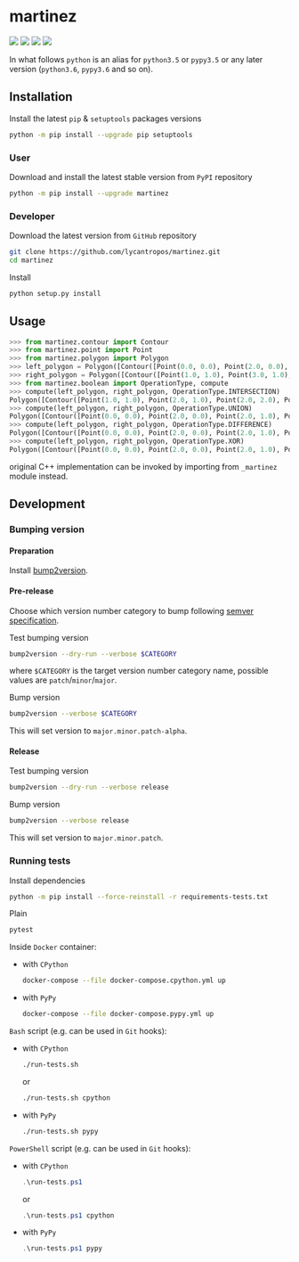 martinez
========

[![](https://dev.azure.com/lycantropos/martinez/_apis/build/status/lycantropos.martinez?branchName=master)](https://dev.azure.com/lycantropos/martinez/_build/latest?definitionId=15&branchName=master "Azure Pipelines")
[![](https://codecov.io/gh/lycantropos/martinez/branch/master/graph/badge.svg)](https://codecov.io/gh/lycantropos/martinez "Codecov")
[![](https://img.shields.io/github/license/lycantropos/martinez.svg)](https://github.com/lycantropos/martinez/blob/master/LICENSE "License")
[![](https://badge.fury.io/py/martinez.svg)](https://badge.fury.io/py/martinez "PyPI")

In what follows `python` is an alias for `python3.5` or `pypy3.5`
or any later version (`python3.6`, `pypy3.6` and so on).

Installation
------------

Install the latest `pip` & `setuptools` packages versions
```bash
python -m pip install --upgrade pip setuptools
```

### User

Download and install the latest stable version from `PyPI` repository
```bash
python -m pip install --upgrade martinez
```

### Developer

Download the latest version from `GitHub` repository
```bash
git clone https://github.com/lycantropos/martinez.git
cd martinez
```

Install
```bash
python setup.py install
```

Usage
-----

```python
>>> from martinez.contour import Contour
>>> from martinez.point import Point
>>> from martinez.polygon import Polygon
>>> left_polygon = Polygon([Contour([Point(0.0, 0.0), Point(2.0, 0.0), Point(2.0, 2.0), Point(0.0, 2.0)], [], True)])
>>> right_polygon = Polygon([Contour([Point(1.0, 1.0), Point(3.0, 1.0), Point(3.0, 3.0), Point(1.0, 3.0)], [], True)])
>>> from martinez.boolean import OperationType, compute
>>> compute(left_polygon, right_polygon, OperationType.INTERSECTION)
Polygon([Contour([Point(1.0, 1.0), Point(2.0, 1.0), Point(2.0, 2.0), Point(1.0, 2.0)], [], True)])
>>> compute(left_polygon, right_polygon, OperationType.UNION)
Polygon([Contour([Point(0.0, 0.0), Point(2.0, 0.0), Point(2.0, 1.0), Point(3.0, 1.0), Point(3.0, 3.0), Point(1.0, 3.0), Point(1.0, 2.0), Point(0.0, 2.0)], [], True)])
>>> compute(left_polygon, right_polygon, OperationType.DIFFERENCE)
Polygon([Contour([Point(0.0, 0.0), Point(2.0, 0.0), Point(2.0, 1.0), Point(1.0, 1.0), Point(1.0, 2.0), Point(0.0, 2.0)], [], True)])
>>> compute(left_polygon, right_polygon, OperationType.XOR)
Polygon([Contour([Point(0.0, 0.0), Point(2.0, 0.0), Point(2.0, 1.0), Point(1.0, 1.0), Point(1.0, 2.0), Point(0.0, 2.0)], [], True), Contour([Point(1.0, 2.0), Point(2.0, 2.0), Point(2.0, 1.0), Point(3.0, 1.0), Point(3.0, 3.0), Point(1.0, 3.0)], [], True)])

```
original C++ implementation can be invoked by importing from `_martinez` module instead.

Development
-----------

### Bumping version

#### Preparation

Install
[bump2version](https://github.com/c4urself/bump2version#installation).

#### Pre-release

Choose which version number category to bump following [semver
specification](http://semver.org/).

Test bumping version
```bash
bump2version --dry-run --verbose $CATEGORY
```

where `$CATEGORY` is the target version number category name, possible
values are `patch`/`minor`/`major`.

Bump version
```bash
bump2version --verbose $CATEGORY
```

This will set version to `major.minor.patch-alpha`. 

#### Release

Test bumping version
```bash
bump2version --dry-run --verbose release
```

Bump version
```bash
bump2version --verbose release
```

This will set version to `major.minor.patch`.

### Running tests

Install dependencies
```bash
python -m pip install --force-reinstall -r requirements-tests.txt
```

Plain
```bash
pytest
```

Inside `Docker` container:
- with `CPython`
  ```bash
  docker-compose --file docker-compose.cpython.yml up
  ```
- with `PyPy`
  ```bash
  docker-compose --file docker-compose.pypy.yml up
  ```

`Bash` script (e.g. can be used in `Git` hooks):
- with `CPython`
  ```bash
  ./run-tests.sh
  ```
  or
  ```bash
  ./run-tests.sh cpython
  ```

- with `PyPy`
  ```bash
  ./run-tests.sh pypy
  ```

`PowerShell` script (e.g. can be used in `Git` hooks):
- with `CPython`
  ```powershell
  .\run-tests.ps1
  ```
  or
  ```powershell
  .\run-tests.ps1 cpython
  ```
- with `PyPy`
  ```powershell
  .\run-tests.ps1 pypy
  ```

